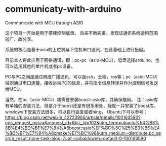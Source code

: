 # communicaty-with-arduino
Communicate with MCU through ASIO

这个项目一开始是用于搭建控制底盘。
后来不断完善，发现该通讯系统适用范围较广，故分享。

系统的核心是基于asio的上位机与下位机串口通讯，在此基础上进行拓展。

目前本人将此应用于网络通讯，即：pc-pc（asio-MCU），低盘选择arduino，也可以选用其他的单片机或者pc设备。


PC与PC之间是通过网络广播通讯，可以是ssh，云端，ros等；pc（asio-MCU）端则通过串口连接，接收远端PC的信息，并将指令信息转译并作为控制信号发送给MCU。

当然，在pc（asio-MCU）端需要安装boost::asio库，并确保能用。
注：asio库有单独的安装方法，但是介于boost还是有很多用处，我就一并安装了boost库。
windows下安装方法很多，可以自行百度或者bing，
Ubuntu下可以参考：
https://blog.csdn.net/weixin_42723906/article/details/100163590?ops_request_misc=&request_id=&biz_id=102&utm_term=ubuntu%E4%B8%8B%E4%BD%BF%E7%94%A8boost::asio%EF%BC%8C%E5%B9%B6%E4%BD%BF%E7%94%A8cmake%E7%BC%96&utm_medium=distribute.pc_search_result.none-task-blog-2~all~sobaiduweb~default-0-100163590
